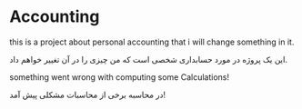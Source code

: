 # Accounting

this is a  project about personal accounting that i will change something in it.

این یک پروژه در مورد حسابداری شخصی است که من چیزی را در آن تغییر خواهم داد.

something went wrong with computing some Calculations!

در محاسبه برخی از محاسبات مشکلی پیش آمد!
